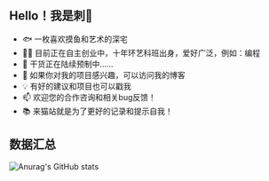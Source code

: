 ## Hello！我是刺🌵
- 🐟 一枚喜欢摸鱼和艺术的深宅
- 👨‍💻 目前正在自主创业中，十年环艺科班出身，爱好广泛，例如：编程
- 🌱 干货正在陆续预制中……
- 🏡 如果你对我的项目感兴趣，可以访问我的博客
- 💡 有好的建议和项目也可以戳我
- 📫 欢迎您的合作咨询和相关bug反馈！
- 📚 来猫站就是为了更好的记录和提示自我！

## 数据汇总
![Anurag's GitHub stats](https://github-readme-stats.vercel.app/api?username=anuraghazra&show_icons=true&)
